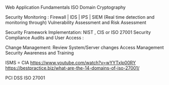 Web Application Fundamentals
ISO Domain
Cryptography


Security Monitoring : Firewall | IDS | IPS | SIEM (Real time detection and monitoring through)
Vulnerability Assessment and Risk Assessment


Security Framework Implementation: NIST , CIS or ISO 27001
Security Compliance Audits and User Access :


Change Management: Review System/Server changes 
Access Management 
Security Awareness and Training

ISMS = CIA 
https://www.youtube.com/watch?v=wYYTxlp00RY
https://bestpractice.biz/what-are-the-14-domains-of-iso-27001/


PCI DSS ISO 27001

